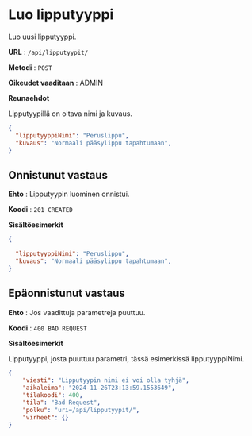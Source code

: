 # Luo lipputyyppi

Luo uusi lipputyyppi.

**URL** : `/api/lipputyypit/`

**Metodi** : `POST`

**Oikeudet vaaditaan** : ADMIN

**Reunaehdot**

Lipputyypillä on oltava nimi ja kuvaus.

```json
{
  "lipputyyppiNimi": "Peruslippu",
  "kuvaus": "Normaali pääsylippu tapahtumaan",
}

```

## Onnistunut vastaus

**Ehto** : Lipputyypin luominen onnistui.

**Koodi** : `201 CREATED`

**Sisältöesimerkit**

```json
{

  "lipputyyppiNimi": "Peruslippu",
  "kuvaus": "Normaali pääsylippu tapahtumaan",
}


```

## Epäonnistunut vastaus

**Ehto** : Jos vaadittuja parametreja puuttuu.

**Koodi** : `400 BAD REQUEST`

**Sisältöesimerkit**

Lipputyyppi, josta puuttuu parametri, tässä esimerkissä lipputyyppiNimi.

```json
{
    "viesti": "Lipputyypin nimi ei voi olla tyhjä",
    "aikaleima": "2024-11-26T23:13:59.1553649",
    "tilakoodi": 400,
    "tila": "Bad Request",
    "polku": "uri=/api/lipputyypit/",
    "virheet": {}
}
```